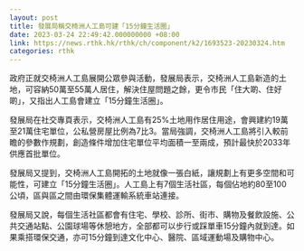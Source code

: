 ```yaml
---
layout: post
title: 發展局稱交椅洲人工島可建「15分鐘生活圈」
date: 2023-03-24 22:49:42.000000000 +08:00
link: https://news.rthk.hk/rthk/ch/component/k2/1693523-20230324.htm
categories: rthk
---
```


政府正就交椅洲人工島展開公眾參與活動，發展局表示，交椅洲人工島新造的土地，可容納50萬至55萬人居住，解決住屋問題之餘，更令市民「住大啲、住好啲」，又指出人工島會建立「15分鐘生活圈」。

發展局在社交專頁表示，交椅洲人工島有25%土地用作居住用途，會興建約19萬至21萬住宅單位，公私營房屋比例為7比3。當局強調，交椅洲人工島將引入較前瞻的參數作規劃，創造條件增加住宅單位平均面積一至兩成，預計最快於2033年供應首批單位。

發展局又提到，交椅洲人工島開拓的土地就像一張白紙，讓規劃上有更多空間和可能性，可建立「15分鐘生活圈」。人工島上有7個生活社區，每個佔地約80至100 公頃，區與區之間由環保集體運輸系統車站連接。

發展局又說，每個生活社區都會有住宅、學校、診所、街市、購物及餐飲設施、公共交通站點、公園球場等休憩地方，全部都可以步行或踩單車15分鐘內就到達。如果乘搭環保交通，亦可15分鐘到達文化中心、醫院、區域運動場及購物中心。
